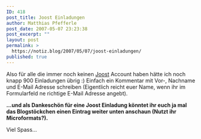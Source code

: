 ```yaml
---
ID: 418
post_title: Joost Einladungen
author: Matthias Pfefferle
post_date: 2007-05-07 23:23:38
post_excerpt: ""
layout: post
permalink: >
  https://notiz.blog/2007/05/07/joost-einladungen/
published: true
---
```

Also für alle die immer noch keinen <a href="http://www.joost.com">Joost</a> Account haben hätte ich noch knapp 900  Einladungen übrig :)
Einfach ein Kommentar mit Vor-, Nachname und E-Mail Adresse schreiben (Eigentlich reicht euer Name, wenn ihr im Formularfeld ne richtige E-Mail Adresse angebt).

<strong>...und als Dankeschön für eine Joost Einladung könntet ihr euch ja mal das Blogstöckchen einen Eintrag weiter unten anschaun (Nutzt ihr Microformats?).</strong>

Viel Spass...